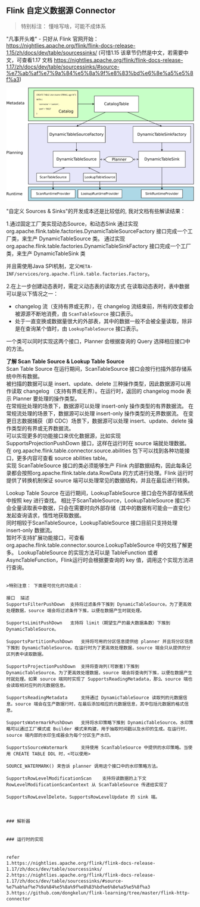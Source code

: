 ## Flink 自定义数据源 Connector 

>特别标注： 懂啥写啥，可能不成体系

"凡事开头难" - 只好从 Flink 官网开始： https://nightlies.apache.org/flink/flink-docs-release-1.15/zh/docs/dev/table/sourcessinks/ (可惜1.15 该章节仍然是中文，若需要中文，可查看1.17 文档 https://nightlies.apache.org/flink/flink-docs-release-1.17/zh/docs/dev/table/sourcessinks/#source-%e7%ab%af%e7%9a%84%e5%8a%9f%e8%83%bd%e6%8e%a5%e5%8f%a3)  


![UserdefinedSourcesAndSinks01](images/UserdefinedSourcesAndSinks01.png)


"自定义 Sources & Sinks"的开发成本还是比较低的, 我对文档有些解读结果：

1.通过固定工厂类实现动态Source，和动态Sink
通过实现 org.apache.flink.table.factories.DynamicTableSourceFactory 接口完成一个工厂类，来生产 DynamicTableSource 类。
通过实现 org.apache.flink.table.factories.DynamicTableSinkFactory 接口完成一个工厂类，来生产 DynamicTableSink 类

并且需使用Java SPI机制，定义`META-INF/services/org.apache.flink.table.factories.Factory`。  

2.在上一步创建动态表时，需定义动态表的读取方式
在读取动态表时，表中数据可以是以下情况之一：
* changelog 流（支持有界或无界），在 changelog 流结束前，所有的改变都会被源源不断地消费，由 `ScanTableSource` 接口表示。  
* 处于一直变换或数据量很大的外部表，其中的数据一般不会被全量读取，除非是在查询某个值时，由 `LookupTableSource` 接口表示。 

一个类可以同时实现这两个接口，Planner 会根据查询的 Query 选择相应接口中的方法。 

**了解 Scan Table Source & Lookup Table Source**    
Scan Table Source
在运行期间，ScanTableSource 接口会按行扫描外部存储系统中所有数据。  
被扫描的数据可以是 insert、update、delete 三种操作类型，因此数据源可以用作读取 changelog （支持有界或无界）。在运行时，返回的 changelog mode 表示 Planner 要处理的操作类型。    
在常规批处理的场景下，数据源可以处理 insert-only 操作类型的有界数据流。 
在常规流处理的场景下，数据源可以处理 insert-only 操作类型的无界数据流。 
在变更日志数据捕获（即 CDC）场景下，数据源可以处理 insert、update、delete 操作类型的有界或无界数据流。  
可以实现更多的功能接口来优化数据源，比如实现 SupportsProjectionPushDown 接口，这样在运行时在 source 端就处理数据。在 org.apache.flink.table.connector.source.abilities 包下可以找到各种功能接口，更多内容可查看 source abilities table。    
实现 ScanTableSource 接口的类必须能够生产 Flink 内部数据结构，因此每条记录都会按照org.apache.flink.table.data.RowData 的方式进行处理。Flink 运行时提供了转换机制保证 source 端可以处理常见的数据结构，并且在最后进行转换。  

Lookup Table Source
在运行期间，LookupTableSource 接口会在外部存储系统中按照 key 进行查找。 
相比于ScanTableSource，LookupTableSource 接口不会全量读取表中数据，只会在需要时向外部存储（其中的数据有可能会一直变化）发起查询请求，惰性地获取数据。   
同时相较于ScanTableSource，LookupTableSource 接口目前只支持处理 insert-only 数据流。    
暂时不支持扩展功能接口，可查看 org.apache.flink.table.connector.source.LookupTableSource 中的文档了解更多。 
LookupTableSource 的实现方法可以是 TableFunction 或者 AsyncTableFunction，Flink运行时会根据要查询的 key 值，调用这个实现方法进行查询。  
```

>特别注意： 下面是可优化的功能点：  

接口 	描述
SupportsFilterPushDown 	支持将过滤条件下推到 DynamicTableSource。为了更高效处理数据，source 端会将过滤条件下推，以便在数据产生时就处理。    

SupportsLimitPushDown 	支持将 limit（期望生产的最大数据条数）下推到 DynamicTableSource。   

SupportsPartitionPushDown 	支持将可用的分区信息提供给 planner 并且将分区信息下推到 DynamicTableSource。在运行时为了更高效处理数据，source 端会只从提供的分区列表中读取数据。   

SupportsProjectionPushDown 	支持将查询列(可嵌套)下推到 DynamicTableSource。为了更高效处理数据，source 端会将查询列下推，以便在数据产生时就处理。如果 source 端同时实现了 SupportsReadingMetadata，那么 source 端也会读取相对应列的元数据信息。  

SupportsReadingMetadata 	支持通过 DynamicTableSource 读取列的元数据信息。source 端会在生产数据行时，在最后添加相应的元数据信息，其中包括元数据的格式信息。   

SupportsWatermarkPushDown 	支持将水印策略下推到 DynamicTableSource。水印策略可以通过工厂模式或 Builder 模式来构建，用于抽取时间戳以及水印的生成。在运行时，source 端内部的水印生成器会为每个分区生产水印。 

SupportsSourceWatermark 	支持使用 ScanTableSource 中提供的水印策略。当使用 CREATE TABLE DDL 时，<可以使用>       

SOURCE_WATERMARK() 来告诉 planner 调用这个接口中的水印策略方法。    

SupportsRowLevelModificationScan 	支持将读数据的上下文 RowLevelModificationScanContext 从 ScanTableSource 传递给实现了    

SupportsRowLevelDelete，SupportsRowLevelUpdate 的 sink 端。     



### 解析器  


### 运行时的实现    


refer   
1.https://nightlies.apache.org/flink/flink-docs-release-1.17/zh/docs/dev/table/sourcessinks/            
2.https://nightlies.apache.org/flink/flink-docs-release-1.17/zh/docs/dev/table/sourcessinks/#source-%e7%ab%af%e7%9a%84%e5%8a%9f%e8%83%bd%e6%8e%a5%e5%8f%a3  
3.https://github.com/dongkelun/flink-learning/tree/master/flink-http-connector            
